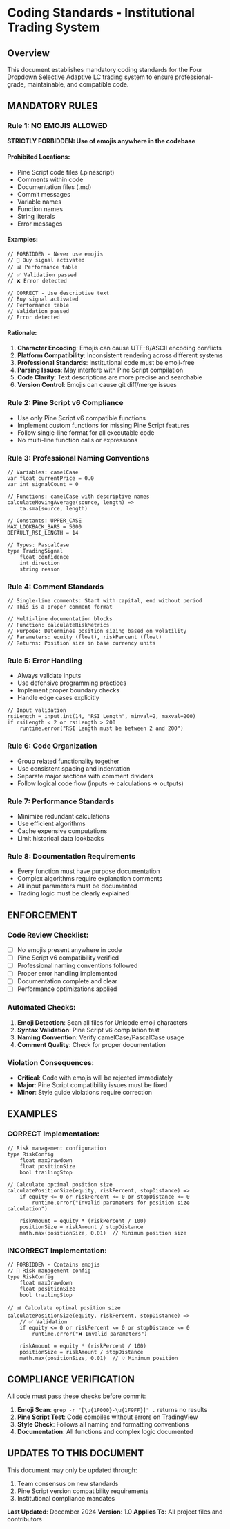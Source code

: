 # Coding Standards - Institutional Trading System

## Overview
This document establishes mandatory coding standards for the Four Dropdown Selective Adaptive LC trading system to ensure professional-grade, maintainable, and compatible code.

## MANDATORY RULES

### Rule 1: NO EMOJIS ALLOWED
**STRICTLY FORBIDDEN: Use of emojis anywhere in the codebase**

#### Prohibited Locations:
- Pine Script code files (.pinescript)
- Comments within code
- Documentation files (.md)
- Commit messages
- Variable names
- Function names
- String literals
- Error messages

#### Examples:
```pinescript
// FORBIDDEN - Never use emojis
// 🚀 Buy signal activated
// 📊 Performance table
// ✅ Validation passed
// ❌ Error detected

// CORRECT - Use descriptive text
// Buy signal activated
// Performance table  
// Validation passed
// Error detected
```

#### Rationale:
1. **Character Encoding**: Emojis can cause UTF-8/ASCII encoding conflicts
2. **Platform Compatibility**: Inconsistent rendering across different systems
3. **Professional Standards**: Institutional code must be emoji-free
4. **Parsing Issues**: May interfere with Pine Script compilation
5. **Code Clarity**: Text descriptions are more precise and searchable
6. **Version Control**: Emojis can cause git diff/merge issues

### Rule 2: Pine Script v6 Compliance
- Use only Pine Script v6 compatible functions
- Implement custom functions for missing Pine Script features
- Follow single-line format for all executable code
- No multi-line function calls or expressions

### Rule 3: Professional Naming Conventions
```pinescript
// Variables: camelCase
var float currentPrice = 0.0
var int signalCount = 0

// Functions: camelCase with descriptive names
calculateMovingAverage(source, length) =>
    ta.sma(source, length)

// Constants: UPPER_CASE
MAX_LOOKBACK_BARS = 5000
DEFAULT_RSI_LENGTH = 14

// Types: PascalCase
type TradingSignal
    float confidence
    int direction
    string reason
```

### Rule 4: Comment Standards
```pinescript
// Single-line comments: Start with capital, end without period
// This is a proper comment format

// Multi-line documentation blocks
// Function: calculateRiskMetrics
// Purpose: Determines position sizing based on volatility
// Parameters: equity (float), riskPercent (float)
// Returns: Position size in base currency units
```

### Rule 5: Error Handling
- Always validate inputs
- Use defensive programming practices
- Implement proper boundary checks
- Handle edge cases explicitly

```pinescript
// Input validation
rsiLength = input.int(14, "RSI Length", minval=2, maxval=200)
if rsiLength < 2 or rsiLength > 200
    runtime.error("RSI Length must be between 2 and 200")
```

### Rule 6: Code Organization
- Group related functionality together
- Use consistent spacing and indentation
- Separate major sections with comment dividers
- Follow logical code flow (inputs → calculations → outputs)

### Rule 7: Performance Standards
- Minimize redundant calculations
- Use efficient algorithms
- Cache expensive computations
- Limit historical data lookbacks

### Rule 8: Documentation Requirements
- Every function must have purpose documentation
- Complex algorithms require explanation comments
- All input parameters must be documented
- Trading logic must be clearly explained

## ENFORCEMENT

### Code Review Checklist:
- [ ] No emojis present anywhere in code
- [ ] Pine Script v6 compatibility verified
- [ ] Professional naming conventions followed
- [ ] Proper error handling implemented
- [ ] Documentation complete and clear
- [ ] Performance optimizations applied

### Automated Checks:
1. **Emoji Detection**: Scan all files for Unicode emoji characters
2. **Syntax Validation**: Pine Script v6 compilation test
3. **Naming Convention**: Verify camelCase/PascalCase usage
4. **Comment Quality**: Check for proper documentation

### Violation Consequences:
- **Critical**: Code with emojis will be rejected immediately
- **Major**: Pine Script compatibility issues must be fixed
- **Minor**: Style guide violations require correction

## EXAMPLES

### CORRECT Implementation:
```pinescript
// Risk management configuration
type RiskConfig
    float maxDrawdown
    float positionSize
    bool trailingStop

// Calculate optimal position size
calculatePositionSize(equity, riskPercent, stopDistance) =>
    if equity <= 0 or riskPercent <= 0 or stopDistance <= 0
        runtime.error("Invalid parameters for position size calculation")
    
    riskAmount = equity * (riskPercent / 100)
    positionSize = riskAmount / stopDistance
    math.max(positionSize, 0.01)  // Minimum position size
```

### INCORRECT Implementation:
```pinescript
// FORBIDDEN - Contains emojis
// 🚀 Risk management config
type RiskConfig
    float maxDrawdown
    float positionSize  
    bool trailingStop

// 📊 Calculate optimal position size
calculatePositionSize(equity, riskPercent, stopDistance) =>
    // ✅ Validation
    if equity <= 0 or riskPercent <= 0 or stopDistance <= 0
        runtime.error("❌ Invalid parameters")
    
    riskAmount = equity * (riskPercent / 100)
    positionSize = riskAmount / stopDistance
    math.max(positionSize, 0.01)  // 💡 Minimum position
```

## COMPLIANCE VERIFICATION

All code must pass these checks before commit:

1. **Emoji Scan**: `grep -r "[\u{1F000}-\u{1F9FF}]" .` returns no results
2. **Pine Script Test**: Code compiles without errors on TradingView
3. **Style Check**: Follows all naming and formatting conventions
4. **Documentation**: All functions and complex logic documented

## UPDATES TO THIS DOCUMENT

This document may only be updated through:
1. Team consensus on new standards
2. Pine Script version compatibility requirements  
3. Institutional compliance mandates

**Last Updated**: December 2024
**Version**: 1.0
**Applies To**: All project files and contributors 